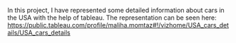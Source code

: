 In this project, I have represented some detailed information about cars in the USA with the help of tableau. The representation can be seen here: https://public.tableau.com/profile/maliha.momtaz#!/vizhome/USA_cars_details/USA_cars_details
